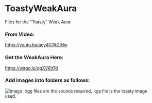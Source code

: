 # ToastyWeakAura
Files for the "Toasty" Weak Aura

### From Video:
https://youtu.be/acy4G7AGIHw

### Get the WeakAura Here:
https://wago.io/qqXV6It7d


### Add images into folders as follows:

![image](https://user-images.githubusercontent.com/26849634/208323540-04a6e55a-59d7-459c-aced-73a832858d45.png)
.ogg files are the sounds required,
.tga file is the toasty image used.
